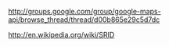http://groups.google.com/group/google-maps-api/browse_thread/thread/d00b865e29c5d7dc

http://en.wikipedia.org/wiki/SRID
